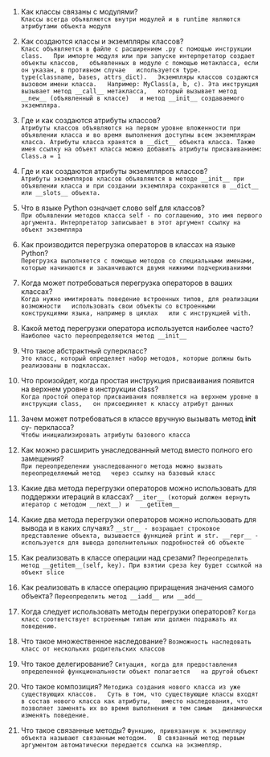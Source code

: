 1. Как классы связаны с модулями?  
`Классы всегда объявляются внутри модулей и в runtime являются атрибутами объекта модуля`  

2. Как создаются классы и экземпляры классов?  
`Класс объявляется в файле с расширением .py с помощью инструкции class.  
При импорте модуля или при запуске интерпретатор создает объекты классов,  
объявленных в модуле с помощью метакласса, если он указан, в противном случае  
используется type.  
type(classname, bases, attrs_dict).  
Экземпляры классов создаются вызовом имени класса.  
Например: MyClass(a, b, c). Эта инструкция вызывает метод __call__ метакласса,  
который вызывает метод __new__ (объявленный в классе)  
и метод __init__ создаваемого экземпляра.  
`
3. Где и как создаются атрибуты классов?  
`Атрибуты классов объявляются на первом уровне вложенности при объявлении класса
и во время выполнения доступны всем экземплярам класса. Атрибуты класса хранятся
в __dict__ объекта класса. Также имея ссылку на объект класса можно добавить атрибуты
присваиванием: Class.a = 1`

4. Где и как создаются атрибуты экземпляров классов?  
`Атрибуты экземпляров классов объявляются в методе __init__ при объявлении класса и
при создании экземпляра сохраняются в __dict__ или __slots__ объекта.`

5. Что в языке Python означает слово self для классов?  
`При объявлении методов класса self - по соглашению, это имя первого аргумента.
Интерпретатор записывает в этот аргумент ссылку на объект экземпляра`

6. Как производится перегрузка операторов в классах на языке Python?  
`Перегрузка выполняется с помощью методов со специальными именами,
которые начинаются и заканчиваются двумя нижними подчеркиваниями`

7. Когда может потребоваться перегрузка операторов в ваших классах?  
`Когда нужно имитировать поведение встроенных типов, для реализации возможности  
использовать свои объекты со встроенными конструкциями языка, например в циклах  
или с инструкцией with.`

8. Какой метод перегрузки оператора используется наиболее часто?  
`Наиболее часто переопределяется метод __init__`

9. Что такое абстрактный суперкласс?  
`Это класс, который определяет набор методов, которые должны быть реализованы в подклассах.`

10. Что произойдет, когда простая инструкция присваивания появится на
верхнем уровне в инструкции class?  
`Когда простой оператор присваивания появляется на верхнем уровне в инструкции class,  
он присоединяет к классу атрибут данных`

11. Зачем может потребоваться в классе вручную вызывать метод __init__ су-
перкласса?  
`Чтобы инициализировать атрибуты базового класса`

12. Как можно расширить унаследованный метод вместо полного его замещения?  
`При переопределении унаследованного метода можно вызвать переопределяемый метод  
через ссылку на базовый класс`

13. Какие два метода перегрузки операторов можно использовать для поддержки итераций в классах?
`__iter__ (который должен вернуть итератор с методом __next__) и  
__getitem__`

14. Какие два метода перегрузки операторов можно использовать для вывода
и в каких случаях?
`__str__ - возращает строковое представление объекта, вызывается функцией print и str.
__repr__ - используется для вывода дополнительных подробностей об объекте`

15. Как реализовать в классе операции над срезами?
`Переопределить метод __getitem__(self, key). При взятии среза key будет ссылкой на объект slice`  

16. Как реализовать в классе операцию приращения значения самого объекта?
`Переопределить метод __iadd__ или __add__`

17. Когда следует использовать методы перегрузки операторов?
`Когда класс соответствует встроенным типам или должен подражать их поведению.`

18. Что такое множественное наследование?
`Возможность наследовать класс от нескольких родительских классов`  

19. Что такое делегирование?
`Ситуация, когда для предоставления определенной функциональности объект полагается  
на другой объект`

20. Что такое композиция?
`Методика создания нового класса из уже существующих классов.  
Суть в том, что существующие классы входят в состав нового класса как атрибуты,  
вместо наследования, что позволяет заменять их во время выполнения и тем самым  
динамически изменять поведение.`

21. Что такое связанные методы?
`Функцию, привязанную к экземпляру объекта называют связанным методом.  
В связанный метод первым аргументом автоматически передается ссылка на экзмепляр.`